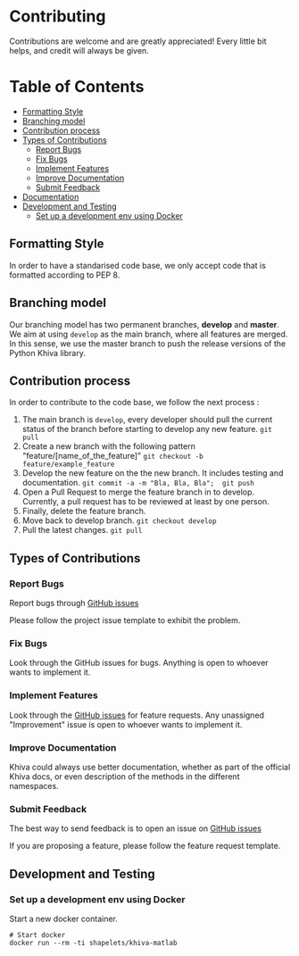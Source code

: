 # Contributing

Contributions are welcome and are greatly appreciated! Every
little bit helps, and credit will always be given.


# Table of Contents
  * [Formatting Style](#formatting-style)
  * [Branching model](#branching-model)
  * [Contribution process](#contribution-process)
  * [Types of Contributions](#types-of-contributions)
      - [Report Bugs](#report-bugs)
      - [Fix Bugs](#fix-bugs)
      - [Implement Features](#implement-features)
      - [Improve Documentation](#improve-documentation)
      - [Submit Feedback](#submit-feedback)
  * [Documentation](#documentation)
  * [Development and Testing](#development-and-testing)
      - [Set up a development env using Docker](#set-up-a-development-env-using-docker)

## Formatting Style

In order to have a standarised code base, we only accept code that is formatted according to PEP 8.

## Branching model

Our branching model has two permanent branches, **develop** and **master**. We aim at using `develop` as the main branch,
where all features are merged. In this sense, we use the master branch to push the release versions of the Python Khiva library.

## Contribution process

In order to contribute to the code base, we follow the next process :
1. The main branch is `develop`, every developer should pull the current status of the branch before starting to develop any new feature.
`git pull`
1. Create a new branch with the following pattern "feature/[name_of_the_feature]"
`git checkout -b feature/example_feature`
3. Develop the new feature on the the new branch. It includes testing and documentation.
`git commit -a -m "Bla, Bla, Bla";  git push`
4. Open a Pull Request to merge the feature branch in to develop. Currently, a pull request has to be reviewed at least by one person.
5. Finally, delete the feature branch.
6. Move back to develop branch.
`git checkout develop`
7. Pull the latest changes.
`git pull`

## Types of Contributions

### Report Bugs

Report bugs through [GitHub issues](https://github.com/shapelets/khiva-matlab/issues)

Please follow the project issue template to exhibit the problem.

### Fix Bugs

Look through the GitHub issues for bugs. Anything is open to whoever wants to implement it.

### Implement Features

Look through the [GitHub issues](https://github.com/shapelets/khiva-matlab/issues) for feature requests. Any unassigned
"Improvement" issue is open to whoever wants to implement it.

### Improve Documentation

Khiva could always use better documentation, whether as part of the official Khiva docs, or even description of the 
methods in the different namespaces.

### Submit Feedback

The best way to send feedback is to open an issue on [GitHub issues](https://github.com/shapelets/khiva-matlab/issues)

If you are proposing a feature, please follow the feature request template.

## Development and Testing

### Set up a development env using Docker

Start a new docker container.

```
# Start docker
docker run --rm -ti shapelets/khiva-matlab
```